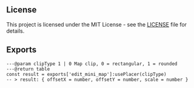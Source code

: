 ## License
This project is licensed under the MIT License - see the [LICENSE](LICENSE) file for details.

## Exports

```
---@param clipType 1 | 0 Map clip, 0 = rectangular, 1 = rounded
---@return table
const result = exports['edit_mini_map']:usePlacer(clipType)
-- > result: { offsetX = number, offsetY = number, scale = number }
```